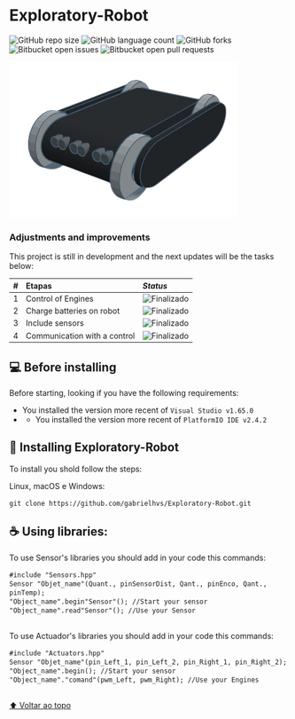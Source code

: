 # Exploratory-Robot

<!---Esses são exemplos. Veja https://shields.io para outras pessoas ou para personalizar este conjunto de escudos. Você pode querer incluir dependências, status do projeto e informações de licença aqui--->

![GitHub repo size](https://img.shields.io/github/repo-size/iuricode/README-template?style=for-the-badge)
![GitHub language count](https://img.shields.io/github/languages/count/iuricode/README-template?style=for-the-badge)
![GitHub forks](https://img.shields.io/github/forks/iuricode/README-template?style=for-the-badge)
![Bitbucket open issues](https://img.shields.io/bitbucket/issues/iuricode/README-template?style=for-the-badge)
![Bitbucket open pull requests](https://img.shields.io/bitbucket/pr-raw/iuricode/README-template?style=for-the-badge)

<img src="imgs\3dModel.png" alt="exemplo imagem">

### Adjustments and improvements 

This project is still in development and the next updates will be the tasks below:

| #        | Etapas         | _Status_ |
|:--|:----------------------------|:------------------|
| 1 | Control of Engines     | <img alt="Finalizado" src="https://img.shields.io/badge/-Finalizado-brightgreen">| 
| 2 | Charge batteries on robot       | <img alt="Finalizado" src="https://img.shields.io/badge/-Finalizado-brightgreen"> |  
| 3 | Include sensors    | <img alt="Finalizado" src="https://img.shields.io/badge/-Em%20andamento-orange"> | 
| 4 | Communication with a control      | <img alt="Finalizado" src="https://img.shields.io/badge/-Não%20iniciado-red"> | 

## 💻 Before installing 

Before starting, looking if you have the following requirements:
<!---Estes são apenas requisitos de exemplo. Adicionar, duplicar ou remover conforme necessário--->
* You installed the version more recent of `Visual Studio v1.65.0` 
* * You installed the version more recent of `PlatformIO IDE v2.4.2`

## 🚀 Installing Exploratory-Robot

To install you shold follow the steps:

Linux, macOS e Windows:
```
git clone https://github.com/gabrielhvs/Exploratory-Robot.git
```

## ☕ Using libraries:

To use Sensor's libraries you should add in your code this commands:

```
#include "Sensors.hpp"
Sensor "Objet_name"(Quant., pinSensorDist, Qant., pinEnco, Qant., pinTemp);
"Object_name".begin"Sensor"(); //Start your sensor
"Object_name".read"Sensor"(); //Use your Sensor


```

To use Actuador's libraries you should add in your code this commands:

```
#include "Actuators.hpp"
Sensor "Objet_name"(pin_Left_1, pin_Left_2, pin_Right_1, pin_Right_2);
"Object_name".begin(); //Start your sensor
"Object_name"."comand"(pwm_Left, pwm_Right); //Use your Engines


```



[⬆ Voltar ao topo](#nome-do-projeto)<br>
